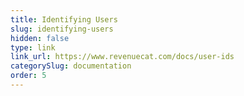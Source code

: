 ```yaml
---
title: Identifying Users
slug: identifying-users
hidden: false
type: link
link_url: https://www.revenuecat.com/docs/user-ids
categorySlug: documentation
order: 5
---
```

